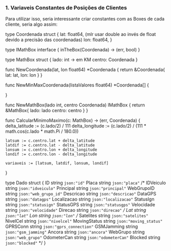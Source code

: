 ### 1. Variaveis Constantes de Posições de Clientes
Para utilizar isso, seria interessante criar constantes com as Boxes de cada cliente, seria algo assim:

type Coordenada struct {
    lat: float64, (mlr usar double ao invés de float devido a precisão das coordenadas)
    lon: float64,
}


type IMathBox interface {
    inTheBox(Coordenada) -> (err, bool)
}

type MathBox struct {
    lado: int -> em KM
    centro: Coordenada
}

func NewCoordenada(lat, lon float64) *Coordenada {
    return &Coordenada{
        lat: lat,
        lon: lon
    }
}

func NewMinMaxCoordenada(listaValores float64) *Coordenada[] {
    
}

func NewMathBox(lado int, centro Coordenada) IMathBox {
    return &MathBox{
        lado: lado
        centro: centro
    }
}

func CalcularMinimoMaximo(c: MathBox) -> (err, Coordenada) {
    delta_latitude := (c.lado/2) / 111
    delta_longitude := (c.lado/2) / (111 * math.cos(c.lado * math.Pi / 180.0))

    latsum := c.centro.lat + delta_latitude
    latdif := c.centro.lat - delta_latitude
    lonsum := c.centro.lon + delta_longitude
    londif := c.centro.lon - delta_longitude
    
    variaveis := [latsum, latdif, lonsum, londif]
}

type Dado struct {
	ID    string `json:"id"`
	Placa string `json:"placa"`
	/*
		IDVeiculo    string `json:"idveiculo"`
		Principal    string `json:"principal"`
		WebGrupoID   string `json:"web_grupo_id"`
		Descricao    string `json:"descricao"`
		DataGPS      string `json:"datagps"`
		Localizacao  string `json:"localizacao"`
		StatusIgn    string `json:"statusign"`
		StatusGPS    string `json:"statusgps"`
		Velocidade   string `json:"velocidade"`
		Direcao      string `json:"direcao"`
	*/
	Lat string `json:"lat"`
	Lon string `json:"lon"`
	/*
		Satelites    string `json:"satelites"`
		NivelCel     string `json:"nivelcel"`
		MovingStatus string `json:"moving_status"`
		GPRSConn     string `json:"gprs_connection"`
		GSMJamming   string `json:"gsm_jamming"`
		Ancora       string `json:"ancora"`
		WebGrupo     string `json:"web_grupo"`
		OdometerCan  string `json:"odometerCan"`
		Blocked      string `json:"blocked"`
	*/
}